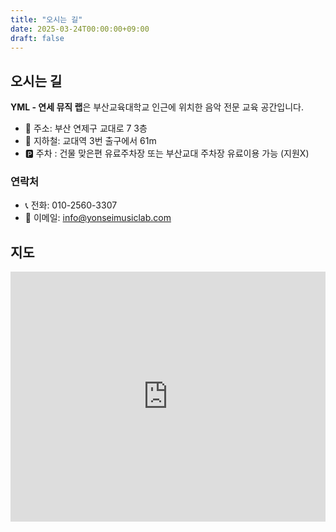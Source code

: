```yaml
---
title: "오시는 길"
date: 2025-03-24T00:00:00+09:00
draft: false
---
```


## 오시는 길

**YML - 연세 뮤직 랩**은 부산교육대학교 인근에 위치한 음악 전문 교육 공간입니다.

- 📍 주소: 부산 연제구 교대로 7 3층
- 🚆 지하철: 교대역 3번 출구에서 61m 
- 🅿️ 주차 : 건물 맞은편 유료주차장 또는 부산교대 주차장 유료이용 가능 (지원X)

### 연락처

- 📞 전화: 010-2560-3307  
- 📧 이메일: info@yonseimusiclab.com

## 지도

<iframe 
  src="https://www.google.com/maps?q=35.195290,129.078951&hl=ko&z=17&output=embed" 
  width="100%" 
  height="400" 
  style="border:0;" 
  allowfullscreen="" 
  loading="lazy" 
  referrerpolicy="no-referrer-when-downgrade">
</iframe>
